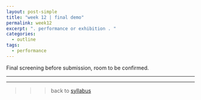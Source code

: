 ```yaml
---
layout: post-simple
title: "week 12 | final demo"
permalink: week12
excerpt: ". performance or exhibition . "
categories:
  - outline
tags:
  - performance
---
```


Final screening before submission, room to be confirmed.

---
---

>>> back to [syllabus](../aru2018#syllabus)
